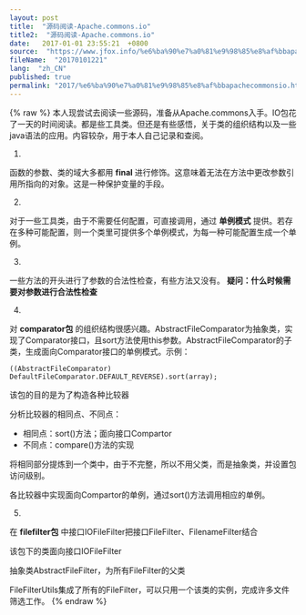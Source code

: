 ```yaml
---
layout: post
title:  "源码阅读-Apache.commons.io"
title2:  "源码阅读-Apache.commons.io"
date:   2017-01-01 23:55:21  +0800
source:  "https://www.jfox.info/%e6%ba%90%e7%a0%81%e9%98%85%e8%af%bbapachecommonsio.html"
fileName:  "20170101221"
lang:  "zh_CN"
published: true
permalink: "2017/%e6%ba%90%e7%a0%81%e9%98%85%e8%af%bbapachecommonsio.html"
---
```

{% raw %}
本人现尝试去阅读一些源码，准备从Apache.commons入手。IO包花了一天的时间阅读。都是些工具类。但还是有些感悟，关于类的组织结构以及一些java语法的应用。内容较杂，用于本人自己记录和查阅。

1. 
 函数的参数、类的域大多都用 **final** 进行修饰。这意味着无法在方法中更改参数引用所指向的对象。这是一种保护变量的手段。 

2. 
 对于一些工具类，由于不需要任何配置，可直接调用，通过 **单例模式** 提供。若存在多种可能配置，则一个类里可提供多个单例模式，为每一种可能配置生成一个单例。 

3. 
 一些方法的开头进行了参数的合法性检查，有些方法又没有。 **疑问：什么时候需要对参数进行合法性检查**

4. 
 对 **comparator包** 的组织结构很感兴趣。AbstractFileComparator为抽象类，实现了Comparator接口，且sort方法使用this参数。AbstractFileComparator的子类，生成面向Comparator接口的单例模式。示例： 

    ((AbstractFileComparator) DefaultFileComparator.DEFAULT_REVERSE).sort(array);
    

该包的目的是为了构造各种比较器

分析比较器的相同点、不同点：

- 相同点：sort()方法；面向接口Compartor
- 不同点：compare()方法的实现

将相同部分提炼到一个类中，由于不完整，所以不用父类，而是抽象类，并设置包访问级别。

各比较器中实现面向Compartor的单例，通过sort()方法调用相应的单例。

5. 
 在 **filefilter包** 中接口IOFileFilter把接口FileFilter、FilenameFilter结合 

该包下的类面向接口IOFileFilter

抽象类AbstractFileFilter，为所有FileFilter的父类

FileFilterUtils集成了所有的FileFilter，可以只用一个该类的实例，完成许多文件筛选工作。
{% endraw %}
